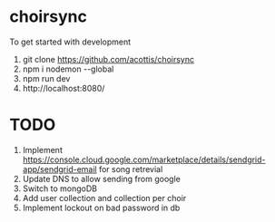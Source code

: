 # choirsync
To get started with development
1. git clone https://github.com/acottis/choirsync
2. npm i nodemon --global
3. npm run dev
4. http://localhost:8080/


# TODO
1. Implement https://console.cloud.google.com/marketplace/details/sendgrid-app/sendgrid-email for song retrevial
2. Update DNS to allow sending from google
3. Switch to mongoDB
4. Add user collection and collection per choir
5. Implement lockout on bad password in db
